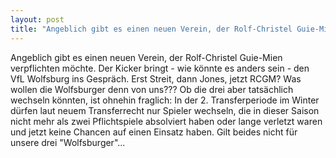 ```yaml
---
layout: post
title: "Angeblich gibt es einen neuen Verein, der Rolf-Christel Guie-Mien verpflichten möchte."
---
```


Angeblich gibt es einen neuen Verein, der Rolf-Christel Guie-Mien verpflichten möchte. Der Kicker bringt - wie könnte es anders sein - den VfL Wolfsburg ins Gespräch. Erst Streit, dann Jones, jetzt RCGM? Was wollen die Wolfsburger denn von uns??? Ob die drei aber tatsächlich wechseln könnten, ist ohnehin fraglich: In der 2. Transferperiode im Winter dürfen laut neuem Transferrecht nur Spieler wechseln, die in dieser Saison nicht mehr als zwei Pflichtspiele absolviert haben oder lange verletzt waren und jetzt keine Chancen auf einen Einsatz haben. Gilt beides nicht für unsere drei "Wolfsburger"...
